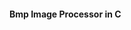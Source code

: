 ####                                                                                                               Bmp Image Processor in C
